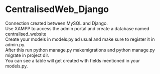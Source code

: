 # CentralisedWeb_Django
Connection created between MySQL and Django.<br>
Use XAMPP to access the admin portal and create a database named centralised_website<br>
Create your models in models.py ad usual and make sure to register it in admin.py.<br>
After this run python manage.py makemigrations and python manage.py migrate in project dir.<br>
You can see a table will get created with fields mentioned in your models.py.
